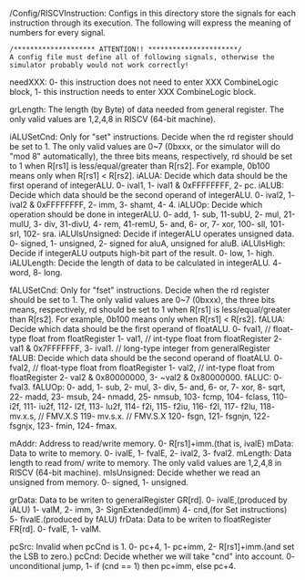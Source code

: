 /Config/RISCVInstruction: 
	Configs in this directory store the signals for each instruction through its execution. The following will express the meaning of numbers for every signal.

	/******************** ATTENTION!! **********************/
	A config file must define all of following signals, otherwise the simulator probably would not work correctly!


needXXX:
	0- this instruction does not need to enter XXX CombineLogic block,
	1- this instruction needs to enter XXX CombineLogic block.

grLength:
	The length (by Byte) of data needed from general register.
	The only valid values are 1,2,4,8 in RISCV (64-bit machine).

iALUSetCnd:
	Only for "set" instructions. Decide when the rd register should be set to 1.
	The only valid values are 0~7 (0bxxx, or the simulator will do "mod 8" automatically), the three bits means, respectively, rd should be set to 1 when R[rs1] is less/equal/greater than R[rs2]. For example, 0b100 means only when R[rs1] < R[rs2].
iALUA:
	Decide which data should be the first operand of integerALU.
	0- ival1,
	1- ival1 & 0xFFFFFFFF,
	2- pc.
iALUB:
	Decide which data should be the second operand of integerALU.
	0- ival2,
	1- ival2 & 0xFFFFFFFF,
	2- imm,
	3- shamt,
	4- 4.
iALUOp:
	Decide which operation should be done in integerALU.
	0- add,
	1- sub,
	11-subU,
	2- mul,
	21-mulU,
	3- div,
	31-divU,
	4- rem,
	41-remU,
	5- and,
	6- or,
	7- xor,
	100- sll,
	101- srl,
	102- sra.
iALUIsUnsigned:
	Decide if integerALU operates unsigned data.
	0- signed,
	1- unsigned,
	2- signed for aluA, unsigned for aluB.
iALUIsHigh:
	Decide if integerALU outputs high-bit part of the result.
	0- low,
	1- high.
iALULength:
	Decide the length of data to be calculated in integerALU.
	4- word,
	8- long.

fALUSetCnd:
	Only for "fset" instructions. Decide when the rd register should be set to 1.
	The only valid values are 0~7 (0bxxx), the three bits means, respectively, rd should be set to 1 when R[rs1] is less/equal/greater than R[rs2]. For example, 0b100 means only when R[rs1] < R[rs2].
fALUA:
	Decide which data should be the first operand of floatALU.
	0- fval1,				// float-type float from floatRegister
	1- val1,				// int-type float from floatRegister
	2- val1 & 0x7FFFFFFF,
	3- ival1.				// long-type integer from generalRegister
fALUB:
	Decide which data should be the second operand of floatALU.
	0- fval2,				// float-type float from floatRegister
	1- val2,				// int-type float from floatRegister
	2- val2 & 0x80000000,
	3- ~val2 & 0x80000000.
fALUC:
	0- fval3.
fALUOp:
	0- add,
	1- sub,
	2- mul,
	3- div,
	5- and,
	6- or,
	7- xor,
	8- sqrt,
	22- madd,
	23- msub,
	24- nmadd,
	25- nmsub,
	103- fcmp,
	104- fclass,
	110- i2f,
	111- iu2f,
	112- l2f,
	113- lu2f,
	114- f2i,
	115- f2iu,
	116- f2l,
	117- f2lu,
	118- mv.x.s, 			// FMV.X.S
	119- mv.s.x. 			// FMV.S.X
	120- fsgn,
	121- fsgnjn,
	122- fsgnjx,
	123- fmin,
	124- fmax.


mAddr:
	Address to read/write memory.
	0- R[rs1]+imm.(that is, ivalE)
mData:
	Data to write to memory.
	0- ivalE,
	1- fvalE,
	2- ival2,
	3- fval2.
mLength:
	Data length to read from/ write to memory.
	The only valid values are 1,2,4,8 in RISCV (64-bit machine).
mIsUnsigned:
	Decide whether we read an unsigned from memory.
	0- signed,
	1- unsigned.

grData:
	Data to be writen to generalRegister GR[rd].
	0- ivalE,(produced by iALU)
	1- valM,
	2- imm,
	3- SignExtended(imm)
	4- cnd,(for Set instructions)
	5- fivalE.(produced by fALU)
frData:
	Data to be writen to floatRegister FR[rd].
	0- fvalE,
	1- valM.

pcSrc:
	Invalid when pcCnd is 1.
	0- pc+4,
	1- pc+imm,
	2- R[rs1]+imm.(and set the LSB to zero.)
pcCnd:
	Decide whether we will take "cnd" into account.
	0- unconditional jump,
	1- if (cnd == 1) then pc+imm, else pc+4.
	